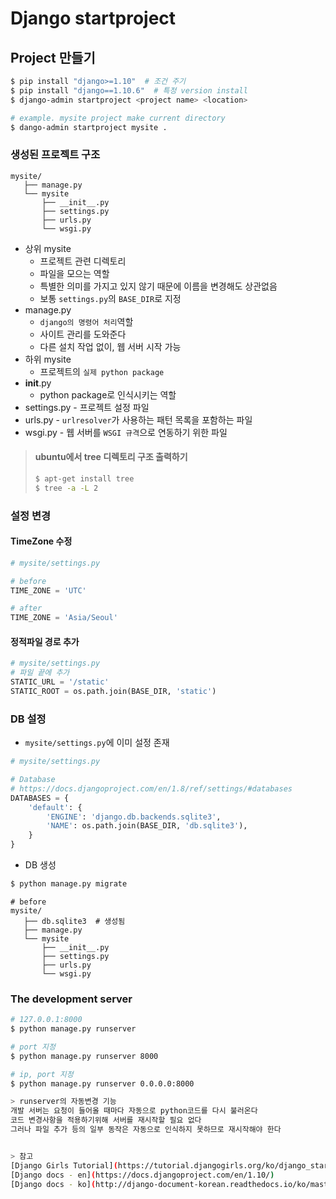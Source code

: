 # Django startproject

## Project 만들기
```sh
$ pip install "django>=1.10"  # 조건 주기
$ pip install "django==1.10.6"  # 특정 version install
$ django-admin startproject <project name> <location>

# example. mysite project make current directory
$ dango-admin startproject mysite .
```

### 생성된 프로젝트 구조
```
mysite/
   ├── manage.py
   └── mysite
       ├── __init__.py
       ├── settings.py
       ├── urls.py
       └── wsgi.py
```
* 상위 mysite
   * 프로젝트 관련 디렉토리
   * 파일을 모으는 역할
   * 특별한 의미를 가지고 있지 않기 때문에 이름을 변경해도 상관없음
   * 보통 `settings.py`의 `BASE_DIR`로 지정
* manage.py
   * `django의 명령어 처리`역할
   * 사이트 관리를 도와준다
   * 다른 설치 작업 없이, 웹 서버 시작 가능
* 하위 mysite
   * 프로젝트의 `실제 python package`
* __init__.py
   * python package로 인식시키는 역할
* settings.py - 프로젝트 설정 파일
* urls.py - `urlresolver`가 사용하는 패턴 목록을 포함하는 파일
* wsgi.py - 웹 서버를 `WSGI 규격`으로 연동하기 위한 파일

> #### ubuntu에서 tree 디렉토리 구조 출력하기
> ```sh
> $ apt-get install tree
> $ tree -a -L 2
> ```

### 설정 변경
#### TimeZone 수정
```python
# mysite/settings.py

# before
TIME_ZONE = 'UTC'

# after
TIME_ZONE = 'Asia/Seoul'
```

#### 정적파일 경로 추가
```python 
# mysite/settings.py
# 파일 끝에 추가
STATIC_URL = '/static'
STATIC_ROOT = os.path.join(BASE_DIR, 'static')
```

### DB 설정
* `mysite/settings.py`에 이미 설정 존재
```python 
# mysite/settings.py

# Database
# https://docs.djangoproject.com/en/1.8/ref/settings/#databases
DATABASES = {
    'default': {
        'ENGINE': 'django.db.backends.sqlite3',
        'NAME': os.path.join(BASE_DIR, 'db.sqlite3'),
    }
}
```
* DB 생성
```sh
$ python manage.py migrate
```
```
# before
mysite/
   ├── db.sqlite3  # 생성됨
   ├── manage.py
   └── mysite
       ├── __init__.py
       ├── settings.py
       ├── urls.py
       └── wsgi.py
```

### The development server
```sh
# 127.0.0.1:8000
$ python manage.py runserver

# port 지정
$ python manage.py runserver 8000

# ip, port 지정
$ python manage.py runserver 0.0.0.0:8000

> runserver의 자동변경 기능  
개발 서버는 요청이 들어올 때마다 자동으로 python코드를 다시 불러온다  
코드 변경사항을 적용하기위해 서버를 재시작할 필요 없다  
그러나 파일 추가 등의 일부 동작은 자동으로 인식하지 못하므로 재시작해야 한다


> 참고
[Django Girls Tutorial](https://tutorial.djangogirls.org/ko/django_start_project/#)  
[Django docs - en](https://docs.djangoproject.com/en/1.10/)
[Django docs - ko](http://django-document-korean.readthedocs.io/ko/master/#)